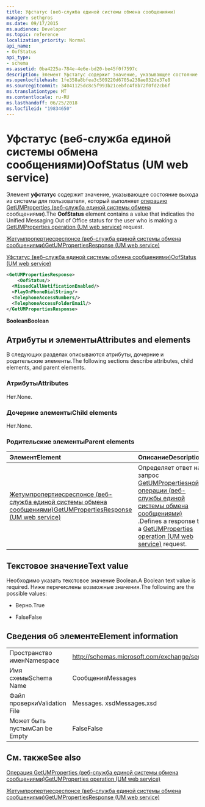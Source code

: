 ```yaml
---
title: Уфстатус (веб-служба единой системы обмена сообщениями)
manager: sethgros
ms.date: 09/17/2015
ms.audience: Developer
ms.topic: reference
localization_priority: Normal
api_name:
- OofStatus
api_type:
- schema
ms.assetid: 0ba4225a-784e-4e6e-bd20-be45f0f7597c
description: Элемент Уфстатус содержит значение, указывающее состояние выхода из системы для пользователя, который выполняет операцию GetUMProperties (веб-служба единой системы обмена сообщениями).
ms.openlocfilehash: 1fe358a8bfea3c509220d6705a238ae832de37e8
ms.sourcegitcommit: 34041125dc8c5f993b21cebfc4f8b72f0fd2cb6f
ms.translationtype: MT
ms.contentlocale: ru-RU
ms.lasthandoff: 06/25/2018
ms.locfileid: "19834650"
---
```

# <a name="oofstatus-um-web-service"></a><span data-ttu-id="98475-103">Уфстатус (веб-служба единой системы обмена сообщениями)</span><span class="sxs-lookup"><span data-stu-id="98475-103">OofStatus (UM web service)</span></span>

<span data-ttu-id="98475-104">Элемент **уфстатус** содержит значение, указывающее состояние выхода из системы для пользователя, который выполняет [операцию GetUMProperties (веб-служба единой системы обмена](getumproperties-operation-um-web-service.md) сообщениями).</span><span class="sxs-lookup"><span data-stu-id="98475-104">The **OofStatus** element contains a value that indicaties the Unified Messaging Out of Office status for the user who is making a [GetUMProperties operation (UM web service)](getumproperties-operation-um-web-service.md) request.</span></span> 
  
[<span data-ttu-id="98475-105">Жетумпропертиесреспонсе (веб-служба единой системы обмена сообщениями)</span><span class="sxs-lookup"><span data-stu-id="98475-105">GetUMPropertiesResponse (UM web service)</span></span>](getumpropertiesresponse-um-web-service.md)
  
[<span data-ttu-id="98475-106">Уфстатус (веб-служба единой системы обмена сообщениями)</span><span class="sxs-lookup"><span data-stu-id="98475-106">OofStatus (UM web service)</span></span>](oofstatus-um-web-service.md)
  
```xml
<GetUMPropertiesResponse>
    <OofStatus/>
  <MissedCallNotificationEnabled/>
  <PlayOnPhoneDialString/>
  <TelephoneAccessNumbers/>
  <TelephoneAccessFolderEmail/>
</GetUMPropertiesResponse>
```

 <span data-ttu-id="98475-107">**Boolean**</span><span class="sxs-lookup"><span data-stu-id="98475-107">**Boolean**</span></span>
## <a name="attributes-and-elements"></a><span data-ttu-id="98475-108">Атрибуты и элементы</span><span class="sxs-lookup"><span data-stu-id="98475-108">Attributes and elements</span></span>

<span data-ttu-id="98475-109">В следующих разделах описываются атрибуты, дочерние и родительские элементы.</span><span class="sxs-lookup"><span data-stu-id="98475-109">The following sections describe attributes, child elements, and parent elements.</span></span>
  
### <a name="attributes"></a><span data-ttu-id="98475-110">Атрибуты</span><span class="sxs-lookup"><span data-stu-id="98475-110">Attributes</span></span>

<span data-ttu-id="98475-111">Нет.</span><span class="sxs-lookup"><span data-stu-id="98475-111">None.</span></span>
  
### <a name="child-elements"></a><span data-ttu-id="98475-112">Дочерние элементы</span><span class="sxs-lookup"><span data-stu-id="98475-112">Child elements</span></span>

<span data-ttu-id="98475-113">Нет.</span><span class="sxs-lookup"><span data-stu-id="98475-113">None.</span></span>
  
### <a name="parent-elements"></a><span data-ttu-id="98475-114">Родительские элементы</span><span class="sxs-lookup"><span data-stu-id="98475-114">Parent elements</span></span>

|<span data-ttu-id="98475-115">**Элемент**</span><span class="sxs-lookup"><span data-stu-id="98475-115">**Element**</span></span>|<span data-ttu-id="98475-116">**Описание**</span><span class="sxs-lookup"><span data-stu-id="98475-116">**Description**</span></span>|
|:-----|:-----|
|[<span data-ttu-id="98475-117">Жетумпропертиесреспонсе (веб-служба единой системы обмена сообщениями)</span><span class="sxs-lookup"><span data-stu-id="98475-117">GetUMPropertiesResponse (UM web service)</span></span>](getumpropertiesresponse-um-web-service.md) <br/> |<span data-ttu-id="98475-118">Определяет ответ на запрос [GetUMPropertiesной операции (веб-службы единой системы обмена сообщениями)](getumproperties-operation-um-web-service.md) .</span><span class="sxs-lookup"><span data-stu-id="98475-118">Defines a response to a [GetUMProperties operation (UM web service)](getumproperties-operation-um-web-service.md) request.</span></span>  <br/> |
   
## <a name="text-value"></a><span data-ttu-id="98475-119">Текстовое значение</span><span class="sxs-lookup"><span data-stu-id="98475-119">Text value</span></span>

<span data-ttu-id="98475-120">Необходимо указать текстовое значение Boolean.</span><span class="sxs-lookup"><span data-stu-id="98475-120">A Boolean text value is required.</span></span> <span data-ttu-id="98475-121">Ниже перечислены возможные значения.</span><span class="sxs-lookup"><span data-stu-id="98475-121">The following are the possible values:</span></span>
  
- <span data-ttu-id="98475-122">Верно.</span><span class="sxs-lookup"><span data-stu-id="98475-122">True</span></span>
    
- <span data-ttu-id="98475-123">False</span><span class="sxs-lookup"><span data-stu-id="98475-123">False</span></span>
    
## <a name="element-information"></a><span data-ttu-id="98475-124">Сведения об элементе</span><span class="sxs-lookup"><span data-stu-id="98475-124">Element information</span></span>

|||
|:-----|:-----|
|<span data-ttu-id="98475-125">Пространство имен</span><span class="sxs-lookup"><span data-stu-id="98475-125">Namespace</span></span>  <br/> |http://schemas.microsoft.com/exchange/services/2006/messages  <br/> |
|<span data-ttu-id="98475-126">Имя схемы</span><span class="sxs-lookup"><span data-stu-id="98475-126">Schema Name</span></span>  <br/> |<span data-ttu-id="98475-127">Сообщения</span><span class="sxs-lookup"><span data-stu-id="98475-127">Messages</span></span>  <br/> |
|<span data-ttu-id="98475-128">Файл проверки</span><span class="sxs-lookup"><span data-stu-id="98475-128">Validation File</span></span>  <br/> |<span data-ttu-id="98475-129">Messages. xsd</span><span class="sxs-lookup"><span data-stu-id="98475-129">Messages.xsd</span></span>  <br/> |
|<span data-ttu-id="98475-130">Может быть пустым</span><span class="sxs-lookup"><span data-stu-id="98475-130">Can be Empty</span></span>  <br/> |<span data-ttu-id="98475-131">False</span><span class="sxs-lookup"><span data-stu-id="98475-131">False</span></span>  <br/> |
   
## <a name="see-also"></a><span data-ttu-id="98475-132">См. также</span><span class="sxs-lookup"><span data-stu-id="98475-132">See also</span></span>



[<span data-ttu-id="98475-133">Операция GetUMProperties (веб-служба единой системы обмена сообщениями)</span><span class="sxs-lookup"><span data-stu-id="98475-133">GetUMProperties operation (UM web service)</span></span>](getumproperties-operation-um-web-service.md)
  
[<span data-ttu-id="98475-134">Жетумпропертиесреспонсе (веб-служба единой системы обмена сообщениями)</span><span class="sxs-lookup"><span data-stu-id="98475-134">GetUMPropertiesResponse (UM web service)</span></span>](getumpropertiesresponse-um-web-service.md)

